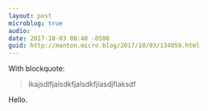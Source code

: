 ```yaml
---
layout: post
microblog: true
audio: 
date: 2017-10-03 08:40 -0500
guid: http://manton.micro.blog/2017/10/03/134059.html
---
```

With blockquote:

> lkajsdlfjalsdkfjalsdkfjlasdjflaksdf

Hello.
